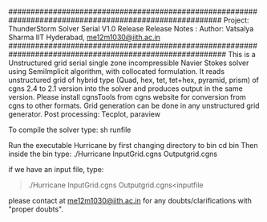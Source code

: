 ########################################################################################################
Project: ThunderStorm Solver Serial V1.0 Release
Release Notes : Author: Vatsalya Sharma IIT Hyderabad, me12m1030@iith.ac.in
#########################################################################################################
This is a Unstructured grid serial single zone incompressible Navier Stokes solver using SemiImplicit algorithm, with collocated formulation.
It reads unstructured grid of hybrid type (Quad, hex, tet, tet+hex, pyramid, prism) of cgns 2.4 to 2.1 version into the solver and produces output
in the same version.
Please install cgnsTools from cgns website for conversion from cgns to other formats.
Grid generation can be done in any unstructured grid generator.
Post processing: Tecplot, paraview

To compile the solver type:
sh runfile

Run the executable Hurricane by first changing directory to bin
cd bin
Then inside the bin type:
./Hurricane InputGrid.cgns Outputgrid.cgns

if we have an input file, type:
> ./Hurricane InputGrid.cgns Outputgrid.cgns<inputfile

please contact at me12m1030@iith.ac.in for any doubts/clarifications with "proper doubts".